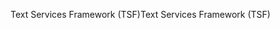<span data-ttu-id="f77f5-101">Text Services Framework (TSF)</span><span class="sxs-lookup"><span data-stu-id="f77f5-101">Text Services Framework (TSF)</span></span>